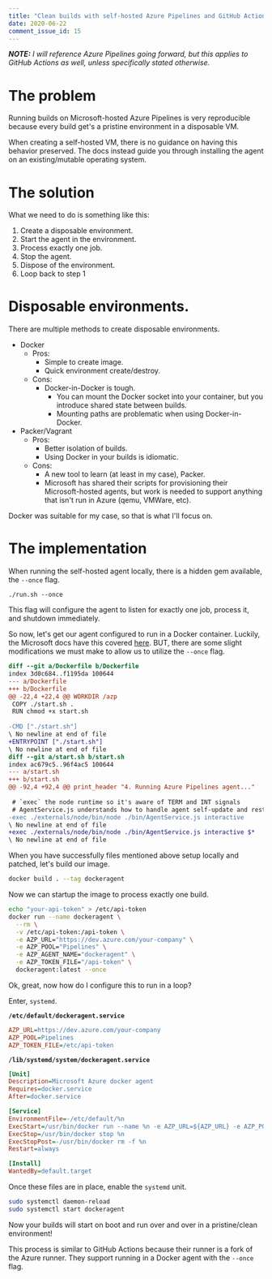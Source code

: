 ```yaml
---
title: "Clean builds with self-hosted Azure Pipelines and GitHub Actions"
date: 2020-06-22
comment_issue_id: 15
---
```


***NOTE:** I will reference Azure Pipelines going forward, but this applies to GitHub Actions as well, unless specifically stated otherwise.*

# The problem

Running builds on Microsoft-hosted Azure Pipelines is very reproducible because every build get's a pristine environment in a disposable VM.

When creating a self-hosted VM, there is no guidance on having this behavior preserved. The docs instead guide you through installing the agent on an existing/mutable operating system.

# The solution

What we need to do is something like this:

1. Create a disposable environment.
2. Start the agent in the environment.
3. Process exactly one job.
4. Stop the agent.
5. Dispose of the environment.
6. Loop back to step 1

# Disposable environments.

There are multiple methods to create disposable environments.

- Docker
  - Pros:
    - Simple to create image.
    - Quick environment create/destroy.
  - Cons:
    - Docker-in-Docker is tough.
      - You can mount the Docker socket into your container, but you introduce shared state between builds.
      - Mounting paths are problematic when using Docker-in-Docker.
- Packer/Vagrant
  - Pros:
    - Better isolation of builds.
    - Using Docker in your builds is idiomatic.
  - Cons:
    - A new tool to learn (at least in my case), Packer.
    - Microsoft has shared their scripts for provisioning their Microsoft-hosted agents, but work is needed to support anything that isn't run in Azure (qemu, VMWare, etc).

Docker was suitable for my case, so that is what I'll focus on.

# The implementation

When running the self-hosted agent locally, there is a hidden gem available, the ```--once``` flag.

```
./run.sh --once
```

This flag will configure the agent to listen for exactly one job, process it, and shutdown immediately.

So now, let's get our agent configured to run in a Docker container. Luckily, the Microsoft docs have this covered [here](https://docs.microsoft.com/en-us/azure/devops/pipelines/agents/docker?view=azure-devops#linux). BUT, there are some slight modifications we must make to allow us to utilize the ```--once``` flag.

```diff
diff --git a/Dockerfile b/Dockerfile
index 3d0c684..f1195da 100644
--- a/Dockerfile
+++ b/Dockerfile
@@ -22,4 +22,4 @@ WORKDIR /azp
 COPY ./start.sh .
 RUN chmod +x start.sh
 
-CMD ["./start.sh"]
\ No newline at end of file
+ENTRYPOINT ["./start.sh"]
\ No newline at end of file
diff --git a/start.sh b/start.sh
index ac679c5..96f4ac5 100644
--- a/start.sh
+++ b/start.sh
@@ -92,4 +92,4 @@ print_header "4. Running Azure Pipelines agent..."
 
 # `exec` the node runtime so it's aware of TERM and INT signals
 # AgentService.js understands how to handle agent self-update and restart
-exec ./externals/node/bin/node ./bin/AgentService.js interactive
\ No newline at end of file
+exec ./externals/node/bin/node ./bin/AgentService.js interactive $*
\ No newline at end of file

```

When you have successfully files mentioned above setup locally and patched, let's build our image.

```bash
docker build . --tag dockeragent
```

Now we can startup the image to process exactly one build.

```bash
echo "your-api-token" > /etc/api-token
docker run --name dockeragent \
  --rm \
  -v /etc/api-token:/api-token \
  -e AZP_URL="https://dev.azure.com/your-company" \
  -e AZP_POOL="Pipelines" \
  -e AZP_AGENT_NAME="dockeragent" \
  -e AZP_TOKEN_FILE="/api-token" \
  dockeragent:latest --once
```

Ok, great, now how do I configure this to run in a loop?

Enter, ```systemd```.

**```/etc/default/dockeragent.service```**

```ini
AZP_URL=https://dev.azure.com/your-company
AZP_POOL=Pipelines
AZP_TOKEN_FILE=/etc/api-token

```

**```/lib/systemd/system/dockeragent.service```**

```ini
[Unit]
Description=Microsoft Azure docker agent
Requires=docker.service
After=docker.service

[Service]
EnvironmentFile=-/etc/default/%n
ExecStart=/usr/bin/docker run --name %n -e AZP_URL=${AZP_URL} -e AZP_POOL=${AZP_POOL} -e AZP_AGENT_NAME=%n -e AZP_TOKEN_FILE=${AZP_TOKEN_FILE} dockeragent:latest --once
ExecStop=/usr/bin/docker stop %n
ExecStopPost=-/usr/bin/docker rm -f %n
Restart=always

[Install]
WantedBy=default.target
```

Once these files are in place, enable the ```systemd``` unit.

```bash
sudo systemctl daemon-reload
sudo systemctl start dockeragent
```

Now your builds will start on boot and run over and over in a pristine/clean environment!

This process is similar to GitHub Actions because their runner is a fork of the Azure runner. They support running in a Docker agent with the ```--once``` flag.
